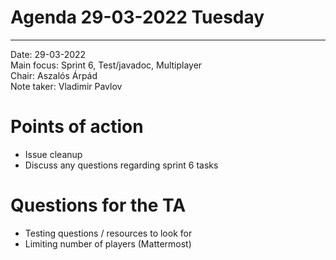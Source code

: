 # Agenda 29-03-2022 Tuesday
---

Date:           29-03-2022\
Main focus:    	Sprint 6, Test/javadoc, Multiplayer \
Chair:          Aszalós Árpád\
Note taker:     Vladimir Pavlov


# Points of action

- Issue cleanup 
- Discuss any questions regarding sprint 6 tasks



# Questions for the TA

- Testing questions / resources to look for 
- Limiting number of players (Mattermost)
